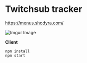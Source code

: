 # Twitchsub tracker
https://menus.shodyra.com/

![Imgur Image](https://i.imgur.com/OVLifKf.jpg)

**Client**
```
npm install
npm start
```
